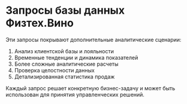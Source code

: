 # Запросы базы данных Физтех.Вино

Эти запросы покрывают дополнительные аналитические сценарии:
1. Анализ клиентской базы и лояльности
2. Временные тенденции и динамика показателей
3. Более сложные аналитические расчеты
4. Проверка целостности данных
5. Детализированная статистика продаж

Каждый запрос решает конкретную бизнес-задачу и может быть использован для принятия управленческих решений.
